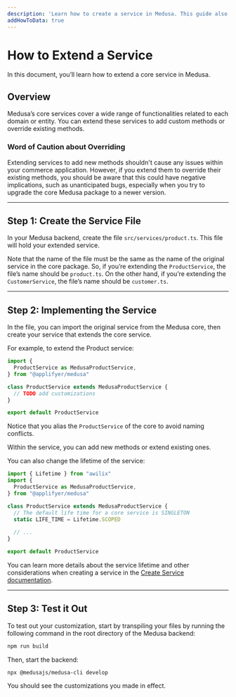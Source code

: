 ```yaml
---
description: 'Learn how to create a service in Medusa. This guide also includes how to use services in other services, subscribers, and endpoints.'
addHowToData: true
---
```


# How to Extend a Service

In this document, you’ll learn how to extend a core service in Medusa.

## Overview

Medusa’s core services cover a wide range of functionalities related to each domain or entity. You can extend these services to add custom methods or override existing methods.

### Word of Caution about Overriding

Extending services to add new methods shouldn't cause any issues within your commerce application. However, if you extend them to override their existing methods, you should be aware that this could have negative implications, such as unanticipated bugs, especially when you try to upgrade the core Medusa package to a newer version.

---

## Step 1: Create the Service File

In your Medusa backend, create the file `src/services/product.ts`. This file will hold your extended service.

Note that the name of the file must be the same as the name of the original service in the core package. So, if you’re extending the `ProductService`, the file’s name should be `product.ts`. On the other hand, if you’re extending the `CustomerService`, the file’s name should be `customer.ts`.

---

## Step 2: Implementing the Service

In the file, you can import the original service from the Medusa core, then create your service that extends the core service.

For example, to extend the Product service:

```ts title=src/services/product.ts
import { 
  ProductService as MedusaProductService,
} from "@applifyer/medusa"

class ProductService extends MedusaProductService {
  // TODO add customizations
}

export default ProductService
```

Notice that you alias the `ProductService` of the core to avoid naming conflicts.

Within the service, you can add new methods or extend existing ones.

You can also change the lifetime of the service:

```ts title=src/services/product.ts
import { Lifetime } from "awilix"
import { 
  ProductService as MedusaProductService,
} from "@applifyer/medusa"

class ProductService extends MedusaProductService {
  // The default life time for a core service is SINGLETON
  static LIFE_TIME = Lifetime.SCOPED
    
  // ...
}

export default ProductService
```

You can learn more details about the service lifetime and other considerations when creating a service in the [Create Service documentation](./create-service.md).

---

## Step 3: Test it Out

To test out your customization, start by transpiling your files by running the following command in the root directory of the Medusa backend:

```bash npm2yarn
npm run build
```

Then, start the backend:

```bash npm2yarn
npx @medusajs/medusa-cli develop
```

You should see the customizations you made in effect.
